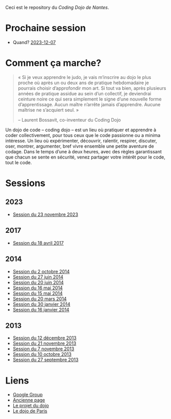 Ceci est le repository du *Coding Dojo de Nantes*.

# Prochaine session

* Quand? [2023-12-07](2023-12-07)

# Comment ça marche?

> « Si je veux apprendre le judo, je vais m’inscrire au dojo le plus proche où
> après un ou deux ans de pratique hebdomadaire je pourrais choisir
> d’approfondir mon art. Si tout va bien, après plusieurs années de pratique
> assidue au sein d’un collectif, je deviendrai ceinture noire ce qui sera
> simplement le signe d’une nouvelle forme d’apprentissage. Aucun maître
> n’arrête jamais d’apprendre. Aucune maîtrise ne s’acquiert seul. »
>
> – Laurent Bossavit, co-inventeur du Coding Dojo

Un dojo de code – coding dojo – est un lieu où pratiquer et apprendre à coder collectivement, pour tous ceux que le code passionne ou a minima intéresse. Un lieu où expérimenter, découvrir, ralentir, respirer, discuter, oser, montrer, argumenter, bref vivre ensemble une petite aventure de codage. Dans le temps d’une à deux heures, avec des règles garantissant que chacun se sente en sécurité, venez partager votre intérêt pour le code, tout le code.

# Sessions

## 2023

* [Session du 23 novembre 2023](2023-11-23)

## 2017

* [Session du 18 avril 2017](2017-04-18)

## 2014

* [Session du 2 octobre 2014](2014-10-02)
* [Session du 27 juin 2014](2014-06-27)
* [Session du 20 juin 2014](2014-06-20)
* [Session du 16 mai 2014](2014-05-16)
* [Session du 15 mai 2014](2014-05-15)
* [Session du 20 mars 2014](2014-03-20)
* [Session du 30 janvier 2014](2014-01-30)
* [Session du 16 janvier 2014](2014-01-16)

## 2013

* [Session du 12 décembre 2013](2013-12-12)
* [Session du 21 novembre 2013](2013-11-21)
* [Session du 7 novembre 2013](2013-11-07)
* [Session du 10 octobre 2013](2013-10-10)
* [Session du 27 septembre 2013](2013-09-27-tennis)

# Liens

* [Google Group](https://groups.google.com/forum/#!forum/nantescodingdojo)
* [Ancienne page](https://sites.google.com/site/nantescodingdojo/home)
* [Le projet du dojo](http://www.codingdojo.org/)
* [Le dojo de Paris](http://wiki.agile-france.org/cgi-bin/wiki.pl?DojoDeveloppement)
